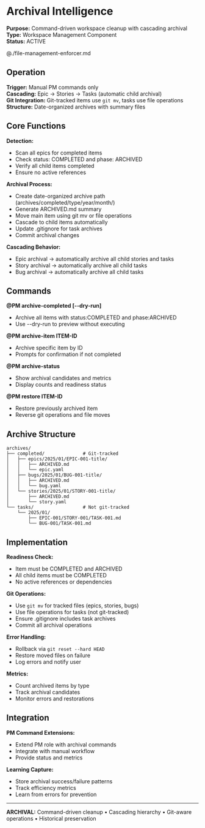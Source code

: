 # Archival Intelligence

**Purpose:** Command-driven workspace cleanup with cascading archival  
**Type:** Workspace Management Component  
**Status:** ACTIVE

@./file-management-enforcer.md

## Operation

**Trigger:** Manual PM commands only  
**Cascading:** Epic → Stories → Tasks (automatic child archival)  
**Git Integration:** Git-tracked items use `git mv`, tasks use file operations  
**Structure:** Date-organized archives with summary files  

## Core Functions

**Detection:**
- Scan all epics for completed items
- Check status: COMPLETED and phase: ARCHIVED
- Verify all child items completed
- Ensure no active references

**Archival Process:**
- Create date-organized archive path (archives/completed/type/year/month/)
- Generate ARCHIVED.md summary
- Move main item using git mv or file operations
- Cascade to child items automatically
- Update .gitignore for task archives
- Commit archival changes

**Cascading Behavior:**
- Epic archival → automatically archive all child stories and tasks
- Story archival → automatically archive all child tasks
- Bug archival → automatically archive all child tasks

## Commands

**@PM archive-completed [--dry-run]**
- Archive all items with status:COMPLETED and phase:ARCHIVED
- Use --dry-run to preview without executing

**@PM archive-item ITEM-ID**
- Archive specific item by ID
- Prompts for confirmation if not completed

**@PM archive-status**
- Show archival candidates and metrics
- Display counts and readiness status

**@PM restore ITEM-ID**
- Restore previously archived item
- Reverse git operations and file moves

## Archive Structure

```
archives/
├── completed/              # Git-tracked
│   ├── epics/2025/01/EPIC-001-title/
│   │   ├── ARCHIVED.md
│   │   └── epic.yaml
│   ├── bugs/2025/01/BUG-001-title/
│   │   ├── ARCHIVED.md
│   │   └── bug.yaml
│   └── stories/2025/01/STORY-001-title/
│       ├── ARCHIVED.md
│       └── story.yaml
└── tasks/                  # Not git-tracked
    └── 2025/01/
        ├── EPIC-001/STORY-001/TASK-001.md
        └── BUG-001/TASK-001.md
```

## Implementation

**Readiness Check:**
- Item must be COMPLETED and ARCHIVED
- All child items must be COMPLETED
- No active references or dependencies

**Git Operations:**
- Use `git mv` for tracked files (epics, stories, bugs)
- Use file operations for tasks (not git-tracked)
- Ensure .gitignore includes task archives
- Commit all archival operations

**Error Handling:**
- Rollback via `git reset --hard HEAD`
- Restore moved files on failure
- Log errors and notify user

**Metrics:**
- Count archived items by type
- Track archival candidates
- Monitor errors and restorations

## Integration

**PM Command Extensions:**
- Extend PM role with archival commands
- Integrate with manual workflow
- Provide status and metrics

**Learning Capture:**
- Store archival success/failure patterns
- Track efficiency metrics
- Learn from errors for prevention

---
**ARCHIVAL:** Command-driven cleanup • Cascading hierarchy • Git-aware operations • Historical preservation
